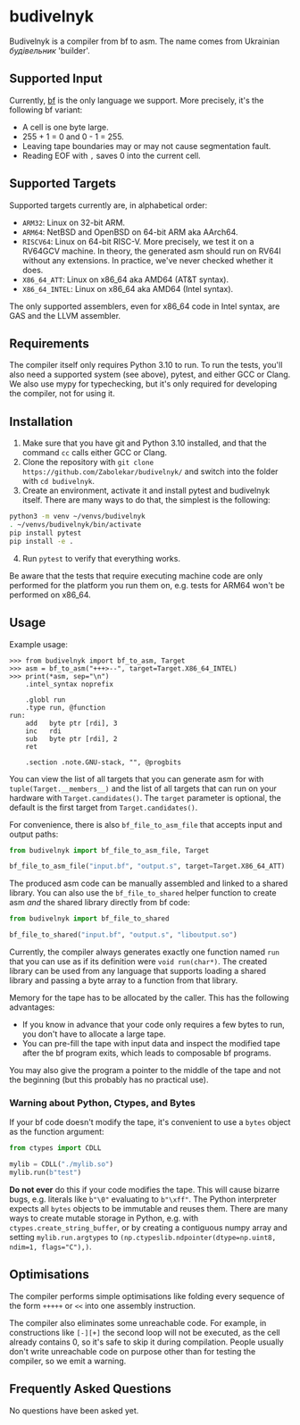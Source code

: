 # budivelnyk

Budivelnyk is a compiler from bf to asm. The name comes from Ukrainian *будівельник* 'builder'.

## Supported Input

Currently, [bf](https://en.wikipedia.org/wiki/Brainfuck) is the only language we support. More precisely, it's the following bf variant:
- A cell is one byte large.
- 255 + 1 = 0 and 0 - 1 = 255.
- Leaving tape boundaries may or may not cause segmentation fault.
- Reading EOF with `,` saves 0 into the current cell.

## Supported Targets

Supported targets currently are, in alphabetical order:

- `ARM32`: Linux on 32-bit ARM. 
- `ARM64`: NetBSD and OpenBSD on 64-bit ARM aka AArch64.
- `RISCV64`: Linux on 64-bit RISC-V. More precisely, we test it on a RV64GCV machine. In theory, the generated asm should run on RV64I without any extensions. In practice, we've never checked whether it does.
- `X86_64_ATT`: Linux on x86_64 aka AMD64 (AT&T syntax).
- `X86_64_INTEL`: Linux on x86_64 aka AMD64 (Intel syntax).

The only supported assemblers, even for x86_64 code in Intel syntax, are GAS and the LLVM assembler.

## Requirements

The compiler itself only requires Python 3.10 to run. To run the tests, you'll also need a supported system (see above), pytest, and either GCC or Clang. We also use mypy for typechecking, but it's only required for developing the compiler, not for using it.

## Installation

1. Make sure that you have git and Python 3.10 installed, and that the command `cc` calls either GCC or Clang.
2. Clone the repository with `git clone https://github.com/Zabolekar/budivelnyk/` and switch into the folder with `cd budivelnyk`.
3. Create an environment, activate it and install pytest and budivelnyk itself. There are many ways to do that, the simplest is the following:

```sh
python3 -m venv ~/venvs/budivelnyk
. ~/venvs/budivelnyk/bin/activate
pip install pytest
pip install -e .
```

4. Run `pytest` to verify that everything works.

Be aware that the tests that require executing machine code are only performed for the platform you run them on, e.g. tests for ARM64 won't be performed on x86_64.

## Usage

Example usage:

```pycon
>>> from budivelnyk import bf_to_asm, Target
>>> asm = bf_to_asm("+++>--", target=Target.X86_64_INTEL)
>>> print(*asm, sep="\n")
    .intel_syntax noprefix

    .globl run
    .type run, @function
run:
    add   byte ptr [rdi], 3
    inc   rdi
    sub   byte ptr [rdi], 2
    ret

    .section .note.GNU-stack, "", @progbits
```

You can view the list of all targets that you can generate asm for with `tuple(Target.__members__)` and the list of all targets that can run on your hardware with `Target.candidates()`. The `target` parameter is optional, the default is the first target from `Target.candidates()`.

For convenience, there is also `bf_file_to_asm_file` that accepts input and output paths:

```python
from budivelnyk import bf_file_to_asm_file, Target

bf_file_to_asm_file("input.bf", "output.s", target=Target.X86_64_ATT)
```

The produced asm code can be manually assembled and linked to a shared library. You can also use the `bf_file_to_shared` helper function to create asm *and* the shared library directly from bf code:

```python
from budivelnyk import bf_file_to_shared

bf_file_to_shared("input.bf", "output.s", "liboutput.so")
```

Currently, the compiler always generates exactly one function named `run` that you can use as if its definition were `void run(char*)`. The created library can be used from any language that supports loading a shared library and passing a byte array to a function from that library.

Memory for the tape has to be allocated by the caller. This has the following advantages:
- If you know in advance that your code only requires a few bytes to run, you don't have to allocate a large tape.
- You can pre-fill the tape with input data and inspect the modified tape after the bf program exits, which leads to composable bf programs.

You may also give the program a pointer to the middle of the tape and not the beginning (but this probably has no practical use).

### Warning about Python, Ctypes, and Bytes

If your bf code doesn't modify the tape, it's convenient to use a `bytes` object as the function argument:

```python
from ctypes import CDLL

mylib = CDLL("./mylib.so")
mylib.run(b"test")
```

**Do not ever** do this if your code modifies the tape.  This will cause bizarre bugs, e.g. literals like `b"\0"` evaluating to `b"\xff"`. The Python interpreter expects all `bytes` objects to be immutable and reuses them. There are many ways to create mutable storage in Python, e.g. with `ctypes.create_string_buffer`, or by creating a contiguous numpy array and setting `mylib.run.argtypes` to `(np.ctypeslib.ndpointer(dtype=np.uint8, ndim=1, flags="C"),)`.

## Optimisations

The compiler performs simple optimisations like folding every sequence of the form `+++++` or `<<` into one assembly instruction.

The compiler also eliminates some unreachable code. For example, in constructions like `[-][+]` the second loop will not be executed, as the cell already contains 0, so it's safe to skip it during compilation. People usually don't write unreachable
code on purpose other than for testing the compiler, so we emit a warning.

## Frequently Asked Questions

No questions have been asked yet.

